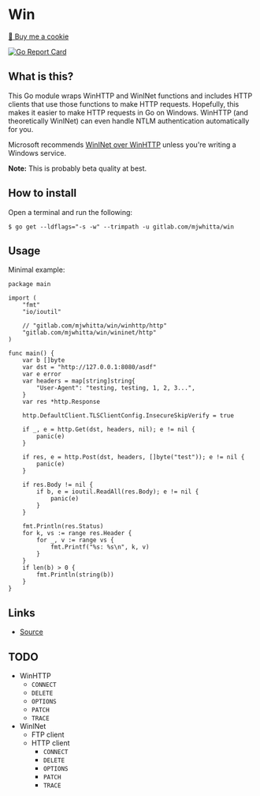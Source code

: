 # Win

<a href="https://www.buymeacoffee.com/mjwhitta">🍪 Buy me a cookie</a>

[![Go Report Card](https://goreportcard.com/badge/gitlab.com/mjwhitta/win)](https://goreportcard.com/report/gitlab.com/mjwhitta/win)

## What is this?

This Go module wraps WinHTTP and WinINet functions and includes HTTP
clients that use those functions to make HTTP requests. Hopefully,
this makes it easier to make HTTP requests in Go on Windows. WinHTTP
(and theoretically WinINet) can even handle NTLM authentication
automatically for you.

Microsoft recommends [WinINet over WinHTTP] unless you're writing a
Windows service.

**Note:** This is probably beta quality at best.

[WinINet over WinHTTP]: https://docs.microsoft.com/en-us/windows/win32/wininet/wininet-vs-winhttp

## How to install

Open a terminal and run the following:

```
$ go get --ldflags="-s -w" --trimpath -u gitlab.com/mjwhitta/win
```

## Usage

Minimal example:

```
package main

import (
    "fmt"
    "io/ioutil"

    // "gitlab.com/mjwhitta/win/winhttp/http"
    "gitlab.com/mjwhitta/win/wininet/http"
)

func main() {
    var b []byte
    var dst = "http://127.0.0.1:8080/asdf"
    var e error
    var headers = map[string]string{
        "User-Agent": "testing, testing, 1, 2, 3...",
    }
    var res *http.Response

    http.DefaultClient.TLSClientConfig.InsecureSkipVerify = true

    if _, e = http.Get(dst, headers, nil); e != nil {
        panic(e)
    }

    if res, e = http.Post(dst, headers, []byte("test")); e != nil {
        panic(e)
    }

    if res.Body != nil {
        if b, e = ioutil.ReadAll(res.Body); e != nil {
            panic(e)
        }
    }

    fmt.Println(res.Status)
    for k, vs := range res.Header {
        for _, v := range vs {
            fmt.Printf("%s: %s\n", k, v)
        }
    }
    if len(b) > 0 {
        fmt.Println(string(b))
    }
}
```

## Links

- [Source](https://gitlab.com/mjwhitta/win)

## TODO

- WinHTTP
    - `CONNECT`
    - `DELETE`
    - `OPTIONS`
    - `PATCH`
    - `TRACE`
- WinINet
    - FTP client
    - HTTP client
        - `CONNECT`
        - `DELETE`
        - `OPTIONS`
        - `PATCH`
        - `TRACE`
